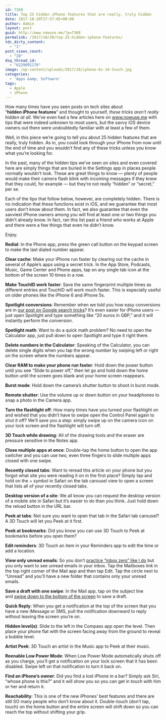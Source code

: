 ```yaml
---
id: 7368
title: Top 25 hidden iPhone features that are really, truly hidden
date: 2017-10-20T17:57:05+00:00
author: Admin
layout: post
guid: http://www.nowuse.me/?p=7368
permalink: /2017/10/20/top-25-hidden-iphone-features/
tdc_dirty_content:
  - "1"
post_views_count:
  - "20"
dsq_thread_id:
  - "6229091170"
image: /wp-content/uploads/2017/10/iphone-6s-3d-touch.jpg
categories:
  - 'Apps &amp; Software'
tags:
  - Apple
  - iPhone
---
```

How many times have you seen posts on tech sites about “<strong>hidden iPhone features</strong>” and thought to yourself, <em>these tricks aren’t really hidden at all</em>. We’ve even had a few articles here on www.nowuse.me with tips that were indeed unknown to most users, but the savvy iOS device owners out there were undoubtedly familiar with at least a few of them.

Well, in this piece we’re going to tell you about 25 hidden features that are really, truly hidden. As in, you could look through your iPhone from now until the end of time and you wouldn’t find any of these tricks unless you know what you’re looking for.

In the past, many of the hidden tips we’ve seen on sites and even covered here are simply things that are buried in the Settings app in places people normally wouldn’t look. These are great things to know — plenty of people would make their camera flash blink with incoming messages if they knew that they could, for example — but they’re not really “hidden” or “secret,” per se.

Each of the tips that follow below, however, are completely hidden. There is no indication that these functions exist in iOS, and we guarantee that most users don’t know about them. In fact, we also guarantee that even the savviest iPhone owners among you will find at least one or two things you didn’t already know. In fact, ran this list past a friend who works at Apple and there were a few things that even he didn’t know.

Enjoy.

<strong>Redial</strong>: In the Phone app, press the green call button on the keypad screen to make the last dialed number appear.

<strong>Clear cache</strong>: Make your iPhone run faster by clearing out the cache in several of Apple’s apps using a secret trick. In the App Store, Podcasts, Music, Game Center and Phone apps, tap on any single tab icon at the bottom of the screen 10 times in a row.

<strong>Make TouchID work faster</strong>: Save the same fingerprint multiple times as different entries and TouchID will work much faster. This is especially useful on older phones like the iPhone 6 and iPhone 5s.

<strong>Spotlight conversions</strong>: Remember when we told you how easy conversions are in <a href="http://bgr.com/2016/01/15/google-tricks-search-top-20/" rel="nofollow">our post on Google search tricks</a>? It’s even easier for iPhone users — just open Spotlight and type something like “20 euros in GBP,” and it will instantly perform the conversion.

<strong>Spotlight math</strong>: Want to do a quick math problem? No need to open the Calculator app, just pull down to open Spotlight and type it right there.

<strong>Delete numbers in the Calculator</strong>: Speaking of the Calculator, you can delete single digits when you tap the wrong number by swiping left or right on the screen where the numbers appear.

<strong>Clear RAM to make your phone run faster</strong>: Hold down the power button until you see “Slide to power off,” then let go and hold down the home button until the screen goes blank and your home screen reappears.

<strong>Burst mode</strong>: Hold down the camera’s shutter button to shoot in burst mode.

<strong>Remote shutter</strong>: Use the volume up or down button on your headphones to snap a photo in the Camera app.

<strong>Turn the flashlight off</strong>: How many times have you turned your flashlight on and wished that you didn’t have to swipe open the Control Panel again to shut it off? We’ll save you a step: simply swipe up on the camera icon on your lock screen and the flashlight will turn off.

<strong>3D Touch while drawing</strong>: All of the drawing tools and the eraser are pressure sensitive in the Notes app.

<strong>Close multiple apps at once</strong>: Double-tap the home button to open the app switcher and you can use two, even three fingers to slide multiple apps closed with one swipe.

<strong>Recently closed tabs</strong>: Want to reread this article on your phone but you forgot what site you were reading it on in the first place? Simply tap and hold on the + symbol in Safari on the tab carousel view to open a screen that lists all of your recently closed tabs.

<strong>Desktop version of a site</strong>: We all know you can request the desktop version of a mobile site in Safari but it’s easier to do than you think. Just hold down the reload button in the URL bar.

<strong>Peek at tabs</strong>: Not sure you want to open that tab in the Safari tab carousel? A 3D Touch will let you Peek at it first.

<strong>Peek at bookmarks</strong>: Did you know you can use 3D Touch to Peek at bookmarks before you open them?

<strong>Edit reminders</strong>: 3D Touch an item in your Reminders app to edit the time or add a location.

<strong>View only unread emails</strong>: So you don’t <a href="http://bgr.com/2015/12/27/how-to-solve-email-overload-part-2/" rel="nofollow">practice “inbox zero” like I do</a> but you only want to see unread emails in your inbox. Tap the Mailboxes link in the top right corner of the Mail app and then tap Edit. Tap the circle next to “Unread” and you’ll have a new folder that contains only your unread emails.

<strong>Save a draft with one swipe</strong>: In the Mail app, tap on the subject line and <a href="http://bgr.com/2015/07/13/iphone-tricks-email-mail-app/" rel="nofollow">swipe down to the bottom of the screen</a> to save a draft.

<strong>Quick Reply</strong>: When you get a notification at the top of the screen that you have a new iMessage or SMS, pull the notification downward to reply without leaving the screen you’re on.

<strong>Hidden level(s)</strong>: Slide to the left in the Compass app open the level. Then place your phone flat with the screen facing away from the ground to reveal a bubble level.

<strong>Artist Peek</strong>: 3D Touch an artist in the Music app to Peek at their music.

<strong>Reenable Low Power Mode</strong>: When Low Power Mode automatically shuts off as you charge, you’ll get a notification on your lock screen that it has been disabled. Swipe left on that notification to turn it back on.

<strong>Find an iPhone’s owner</strong>: Did you find a lost iPhone in a bar? Simply ask Siri, “whose phone is this?” and it will show you so you can get in touch with him or her and return it.

<strong>Reachability</strong>: This is one of the new iPhones’ best features and there are still SO many people who don’t know about it. Double-touch (don’t tap, touch) on the home button and the entire screen will shift down so you can reach the top without shifting your grip.